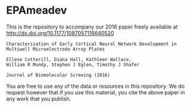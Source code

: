 # EPAmeadev

This is the repository to accompany our 2016 paper freely available at
http://dx.doi.org/10.1177/1087057116640520


    Characterization of Early Cortical Neural Network Development in
    Multiwell Microelectrode Array Plates

    Ellese Cotterill, Diana Hall, Kathleen Wallace,
    William R Mundy, Stephen J Eglen, Timothy J Shafer
	
	Journal of Biomolecular Screeing (2016)

You are free to use any of the data or resources in this repository.
We do request however that if you use this material, you cite the
above paper in any work that you publish.


	
